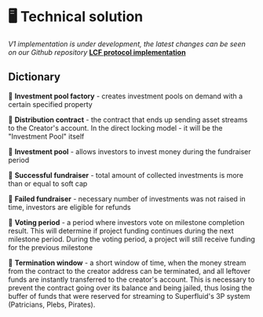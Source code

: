 # 🖥 Technical solution

*V1 implementation is under development, the latest changes can be seen on our Github repository* [**LCF protocol implementation**](https://github.com/buidlone/LCF-protocol)

## Dictionary

 📖 **Investment pool factory** - creates investment pools on demand with a certain specified property
 
 📖 **Distribution contract** - the contract that ends up sending asset streams to the Creator's account. In the direct locking model - it will be the "Investment Pool" itself
 
 📖 **Investment pool** - allows investors to invest money during the fundraiser period

 📖 **Successful fundraiser** - total amount of collected investments is more than or equal to soft cap
 
 📖 **Failed fundraiser** - necessary number of investments was not raised in time, investors are eligible for refunds
 
 📖 **Voting period** - a period where investors vote on milestone completion result. This will determine if project funding continues during the next milestone period. During the voting period, a project will still receive funding for the previous milestone
 
 📖 **Termination window** - a short window of time, when the money stream from the contract to the creator address can be terminated, and all leftover funds are instantly transferred to the creator's account. This is necessary to prevent the contract going over its balance and being jailed, thus losing the buffer of funds that were reserved for streaming to Superfluid's 3P system (Patricians, Plebs, Pirates).
